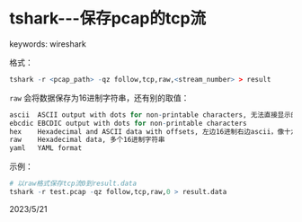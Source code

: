 # tshark---保存pcap的tcp流

keywords: wireshark  

格式：  
```r
tshark -r <pcap_path> -qz follow,tcp,raw,<stream_number> > result
```

`raw` 会将数据保存为16进制字符串，还有别的取值：  
```r
ascii  ASCII output with dots for non-printable characters, 无法直接显示的字符会显示成"."
ebcdic EBCDIC output with dots for non-printable characters
hex    Hexadecimal and ASCII data with offsets, 左边16进制右边ascii，像十六进制编辑器的显示风格
raw    Hexadecimal data, 多个16进制字符串
yaml   YAML format
```

示例：  
```r
# 以raw格式保存tcp流0到result.data
tshark -r test.pcap -qz follow,tcp,raw,0 > result.data
```


2023/5/21  
